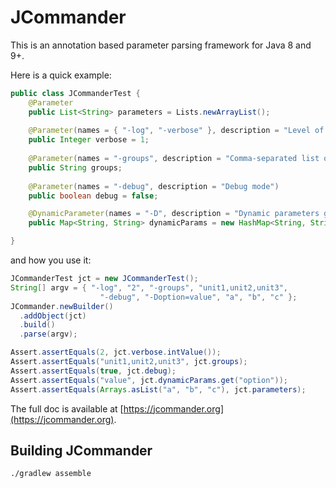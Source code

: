JCommander
==========

This is an annotation based parameter parsing framework for Java 8 and 9+.

Here is a quick example:

```java
public class JCommanderTest {
    @Parameter
    public List<String> parameters = Lists.newArrayList();
 
    @Parameter(names = { "-log", "-verbose" }, description = "Level of verbosity")
    public Integer verbose = 1;
 
    @Parameter(names = "-groups", description = "Comma-separated list of group names to be run")
    public String groups;
 
    @Parameter(names = "-debug", description = "Debug mode")
    public boolean debug = false;

    @DynamicParameter(names = "-D", description = "Dynamic parameters go here")
    public Map<String, String> dynamicParams = new HashMap<String, String>();

}
```

and how you use it:

```java
JCommanderTest jct = new JCommanderTest();
String[] argv = { "-log", "2", "-groups", "unit1,unit2,unit3",
                    "-debug", "-Doption=value", "a", "b", "c" };
JCommander.newBuilder()
  .addObject(jct)
  .build()
  .parse(argv);

Assert.assertEquals(2, jct.verbose.intValue());
Assert.assertEquals("unit1,unit2,unit3", jct.groups);
Assert.assertEquals(true, jct.debug);
Assert.assertEquals("value", jct.dynamicParams.get("option"));
Assert.assertEquals(Arrays.asList("a", "b", "c"), jct.parameters);
```

The full doc is available at [https://jcommander.org](https://jcommander.org).

## Building JCommander

```
./gradlew assemble
```

